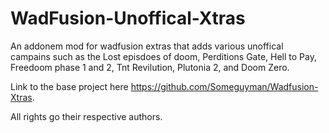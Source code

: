 # WadFusion-Unoffical-Xtras
An addonem mod for wadfusion extras that adds various unoffical campains such as the Lost episdoes of doom, Perditions Gate, Hell to Pay, Freedoom phase 1 and 2, Tnt Revilution, Plutonia 2, and Doom Zero.

Link to the base project here https://github.com/Someguyman/Wadfusion-Xtras.

All rights go their respective authors. 
